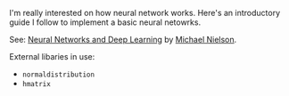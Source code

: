 I'm really interested on how neural network works. Here's an
introductory guide I follow to implement a basic neural netowrks.

See:
[Neural Networks and Deep Learning](http://neuralnetworksanddeeplearning.com)
by [Michael Nielson](http://michaelnielsen.org).


External libaries in use:

- `normaldistribution`
- `hmatrix`

